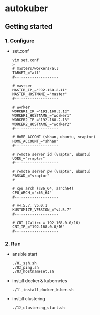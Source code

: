 # autokuber



## Getting started

### 1. Configure
- set.conf
    ```
    vim set.conf
    >
    # masters/workers/all
    TARGET_="all"
    #--------------------

    # mastser
    MASTER_IP_="192.168.2.11"
    MASTER_HOSTNAME_="master"
    #--------------------

    # worker
    WORKER1_IP_="192.168.2.12"
    WORKER1_HOSTNAME_="worker1"
    WORKER2_IP_="192.168.2.13"
    WORKER2_HOSTNAME_="worker2"
    #--------------------

    # HOME_ACCONT (shhan, ubuntu, vraptor)
    HOME_ACCOUNT_="shhan"
    #--------------------

    # remote server id (vraptor, ubuntu)
    USER_="vraptor"
    #--------------------

    # remote server pw (vraptor, ubuntu)
    PASSWD_="vraptor"
    #--------------------

    # cpu arch (x86_64, aarch64)
    CPU_ARCH_="x86_64"
    #--------------------

    # v4.5.7, v5.0.1
    KUSTOMIZE_VERSION_="v4.5.7"
    #--------------------

    # CNI (Calico = 192.168.0.0/16)
    CNI_IP_="192.168.0.0/16"
    #--------------------
    ```

### 2. Run
- ansible start
    ```
    ./01_ssh.sh
    ./02_ping.sh
    ./03_hostnameset.sh
    ```
- install docker & kubernetes
    ```
    ./11_install_docker_kuber.sh
    ```
- install clustering
    ```
    ./12_clustering_start.sh
    ```